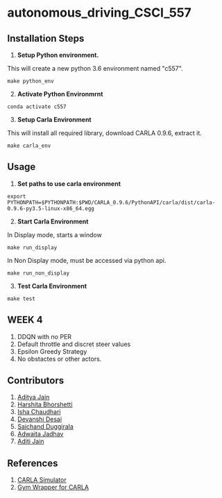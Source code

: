 # autonomous_driving_CSCI_557

## Installation Steps
1. **Setup Python environment.** 

This will create a new python 3.6 environment named "c557".

```
make python_env
```

2. **Activate Python Environmrnt**
```
conda activate c557
```

3. **Setup Carla Environment**

This will install all required library, download CARLA 0.9.6, extract it.
```
make carla_env
```
	
## Usage
1. **Set paths to use carla environment**
```
export PYTHONPATH=$PYTHONPATH:$PWD/CARLA_0.9.6/PythonAPI/carla/dist/carla-0.9.6-py3.5-linux-x86_64.egg
```

2. **Start Carla Environment**

In Display mode, starts a window
```
make run_display
``` 

In Non Display mode, must be accessed via python api.
```
make run_non_display

```

3. **Test Carla Environment**
```
make test
```

## WEEK 4
1. DDQN with no PER
2. Default throttle and discret steer values
3. Epsilon Greedy Strategy
4. No obstactes or other actors.

## Contributors

1. [Aditya Jain](https://adityajain.me)
2. [Harshita Bhorshetti](https://github.com/HarshitaBhorshetti30)
3. [Isha Chaudhari](https://github.com/isha31)
4. [Devanshi Desai](https://github.com/DevanshiDesai)
5. [Saichand Duggirala](https://github.com/dsaichand3)
6. [Adwaita Jadhav](https://github.com/adwaita1)
7. [Aditi Jain](https://github.com/aditi1208)

## References

1. [CARLA Simulator](https://github.com/carla-simulator/carla)
2. [Gym Wrapper for CARLA](https://github.com/cjy1992/gym-carla)